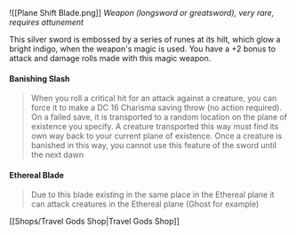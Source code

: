 ![[Plane Shift Blade.png]]
*Weapon (longsword or greatsword), very rare, requires attunement*

This silver sword is embossed by a series of runes at its hilt, which glow a bright indigo, when the weapon's magic is used. You have a +2 bonus to attack and damage rolls made with this magic weapon.

#### Banishing Slash
>When you roll a critical hit for an attack against a creature, you can force it to make a DC 16 Charisma saving throw (no action required). On a failed save, it is transported to a random location on the plane of existence you specify. A creature transported this way must find its own way back to your current plane of existence. Once a creature is banished in this way, you cannot use this feature of the sword until the next dawn

#### Ethereal Blade
>Due to this blade existing in the same place in the Ethereal plane it can attack creatures in the Ethereal plane (Ghost for example)

[[Shops/Travel Gods Shop|Travel Gods Shop]]